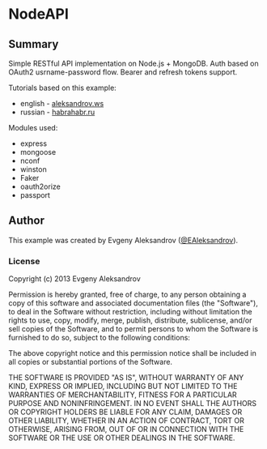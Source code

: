 #	NodeAPI

##	Summary

Simple RESTful API implementation on Node.js + MongoDB. Auth based on OAuth2 usrname-password flow. Bearer and refresh tokens support.

Tutorials based on this example:
* english - [aleksandrov.ws](http://www.aleksandrov.ws/2013/09/12/restful-api-with-nodejs-plus-mongodb/)
* russian - [habrahabr.ru](http://habrahabr.ru/post/193458/)

Modules used:
* express
* mongoose
* nconf
* winston
* Faker
* oauth2orize
* passport

## Author

This example was created by Evgeny Aleksandrov ([@EAleksandrov](http://twitter.com/EAleksandrov)).

###  License

Copyright (c) 2013 Evgeny Aleksandrov

Permission is hereby granted, free of charge, to any person obtaining a copy of this software and associated documentation files (the "Software"), to deal in the Software without restriction, including without limitation the rights to use, copy, modify, merge, publish, distribute, sublicense, and/or sell copies of the Software, and to permit persons to whom the Software is furnished to do so, subject to the following conditions:

The above copyright notice and this permission notice shall be included in all copies or substantial portions of the Software.

THE SOFTWARE IS PROVIDED "AS IS", WITHOUT WARRANTY OF ANY KIND, EXPRESS OR IMPLIED, INCLUDING BUT NOT LIMITED TO THE WARRANTIES OF MERCHANTABILITY, FITNESS FOR A PARTICULAR PURPOSE AND NONINFRINGEMENT. IN NO EVENT SHALL THE AUTHORS OR COPYRIGHT HOLDERS BE LIABLE FOR ANY CLAIM, DAMAGES OR OTHER LIABILITY, WHETHER IN AN ACTION OF CONTRACT, TORT OR OTHERWISE, ARISING FROM, OUT OF OR IN CONNECTION WITH THE SOFTWARE OR THE USE OR OTHER DEALINGS IN THE SOFTWARE.
